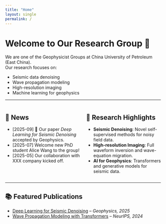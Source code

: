 ```yaml
---
title: "Home"
layout: single
permalink: /
---
```

# Welcome to Our Research Group 👋

We are one of the Geophysicist Groups at China University of Petroleum (East China).  
Our research focuses on:

- Seismic data denoising  
- Wave propagation modeling  
- High-resolution imaging  
- Machine learning for geophysics  

---

<div style="display: grid; grid-template-columns: 1fr 1fr; gap: 20px;">

<div>

## 📰 News
- [2025-09] 🎉 Our paper *Deep Learning for Seismic Denoising* accepted by Geophysics.  
- [2025-07] Welcome new PhD student Alice Wang to the group!  
- [2025-05] Our collaboration with XXX company kicked off.  

</div>

<div>

## 🔬 Research Highlights
- **Seismic Denoising**: Novel self-supervised methods for noisy field data.  
- **High-resolution Imaging**: Full waveform inversion and wave-equation migration.  
- **AI for Geophysics**: Transformers and generative models for seismic data.  

</div>

</div>

---

## 📚 Featured Publications
- [Deep Learning for Seismic Denoising](https://doi.org/xxx) – *Geophysics, 2025*  
- [Wave Propagation Modeling with Transformers](https://arxiv.org/abs/xxxx) – *NeurIPS, 2024* 
